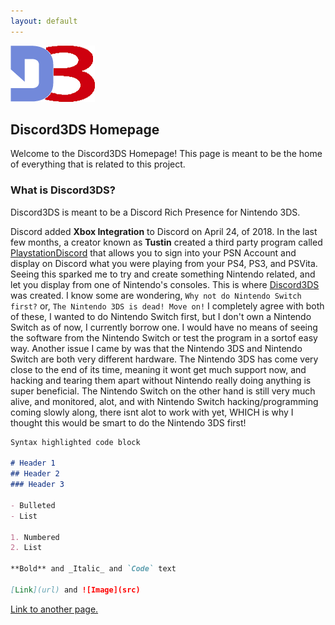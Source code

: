 ```yaml
---
layout: default
---
```


<link rel="shortcut icon" type="image/x-icon" href="Images/favicon.ico">
<img src="Images/logo.png">

## Discord3DS Homepage

Welcome to the Discord3DS Homepage! 
This page is meant to be the home of everything that is related to this project. 


### What is Discord3DS?

Discord3DS is meant to be a Discord Rich Presence for Nintendo 3DS. 

Discord added **Xbox Integration** to Discord on April 24, of 2018. In the last few months, a creator known as **Tustin** created a third party program called [PlaystationDiscord](https://tusticles.com/PlayStationDiscord/) that allows you to sign into your PSN Account and display on Discord what you were playing from your PS4, PS3, and PSVita. Seeing this sparked me to try and create something Nintendo related, and let you display from one of Nintendo's consoles. This is where [Discord3DS](https://github.com/Cooljackup/Discord3DS) was created. I know some are wondering, `Why not do Nintendo Switch first?` or, `The Nintendo 3DS is dead! Move on!` I completely agree with both of these, I wanted to do Nintendo Switch first, but I don't own a Nintendo Switch as of now, I currently borrow one. I would have no means of seeing the software from the Nintendo Switch or test the program in a sortof easy way. Another issue I came by was that the Nintendo 3DS and Nintendo Switch are both very different hardware. The Nintendo 3DS has come very close to the end of its time, meaning it wont get much support now, and hacking and tearing them apart without Nintendo really doing anything is super beneficial. The Nintendo Switch on the other hand is still very much alive, and monitored, alot, and with Nintendo Switch hacking/programming coming slowly along, there isnt alot to work with yet, WHICH is why I thought this would be smart to do the Nintendo 3DS first!


```markdown
Syntax highlighted code block

# Header 1
## Header 2
### Header 3

- Bulleted
- List

1. Numbered
2. List

**Bold** and _Italic_ and `Code` text

[Link](url) and ![Image](src)
```

[Link to another page.](./Website/test.md)
